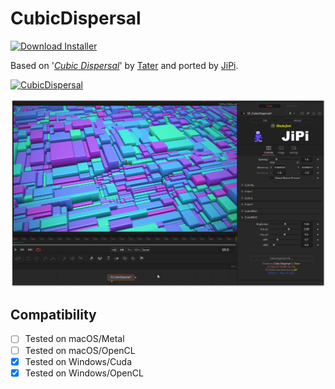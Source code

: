 # CubicDispersal
[![Download Installer](https://img.shields.io/static/v1?label=Download&message=CubicDispersal-Installer.lua&color=blue)](https://github.com/nmbr73/Shadertoys/releases/download/V1.1/CubicDispersal-Installer.lua "Installer")

Based on '_[Cubic Dispersal](https://www.shadertoy.com/view/fldXWS)_' by [Tater](https://www.shadertoy.com/user/Tater) and ported by [JiPi](../../Site/Profiles/JiPi.md).


[![CubicDispersal](https://user-images.githubusercontent.com/78935215/168441827-e06b134f-7c7b-4321-86ec-589a4ffb8ba4.gif)](CubicDispersal.fuse)


[![Thumbnail](CubicDispersal.png)](https://www.shadertoy.com/view/fldXWS "View on Shadertoy.com")


## Compatibility
- [ ] Tested on macOS/Metal
- [ ] Tested on macOS/OpenCL
- [X] Tested on Windows/Cuda
- [X] Tested on Windows/OpenCL
